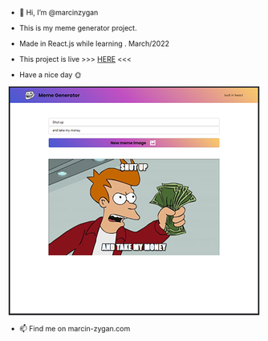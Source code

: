 - 👋 Hi, I’m @marcinzygan 

- This is my meme generator project. 
- Made in React.js while learning . March/2022
- This project is live  >>> <a href="" >HERE</a> <<<

- Have a nice day 🌞



<p align= "center">
  <img src= "https://raw.githubusercontent.com/marcinzygan/React-meme-generator/master/src/images/meme.jpg" >
</p>

- 📫 Find me on marcin-zygan.com